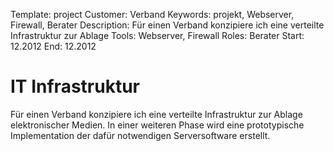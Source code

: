 Template: project
Customer: Verband
Keywords: projekt, Webserver, Firewall, Berater
Description: Für einen Verband konzipiere ich eine verteilte Infrastruktur zur Ablage
Tools: Webserver, Firewall
Roles: Berater
Start: 12.2012
End: 12.2012

# IT Infrastruktur

Für einen Verband konzipiere ich eine verteilte Infrastruktur zur Ablage elektronischer Medien. In einer weiteren Phase wird eine prototypische Implementation der dafür notwendigen Serversoftware erstellt.


